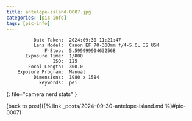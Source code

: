 ```yaml
---
title: antelope-island-0007.jpg
categories: [pic-info]
tags: [pic-info]
---
```


```text
          Date Taken:  2024:09:30 11:21:47
          Lens Model:  Canon EF 70-300mm f/4-5.6L IS USM
              F-Stop:  5.599999904632568
       Exposure Time:  1/800
                 ISO:  125
        Focal Length:  300.0
    Exposure Program:  Manual
          Dimensions:  1980 x 1584
            keywords:  pei
```
{: file="camera nerd stats" }

[back to post]({% link _posts/2024-09-30-antelope-island.md %}#pic-0007)